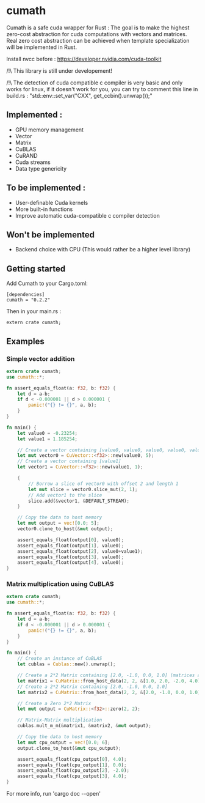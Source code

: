# cumath

Cumath is a safe cuda wrapper for Rust : The goal is to make the highest zero-cost abstraction for cuda computations with vectors and matrices.
Real zero cost abstraction can be achieved when template specialization will be implemented in Rust.

Install nvcc before : https://developer.nvidia.com/cuda-toolkit

/!\ This library is still under developement!

/!\ The detection of cuda compatible c compiler is very basic and only works for linux, if it doesn't work for you, you can try to comment this line in build.rs : "std::env::set_var("CXX", get_ccbin().unwrap());"


## Implemented :

- GPU memory management
- Vector
- Matrix
- CuBLAS
- CuRAND
- Cuda streams
- Data type genericity

## To be implemented :

- User-definable Cuda kernels
- More built-in functions
- Improve automatic cuda-compatible c compiler detection

## Won't be implemented

- Backend choice with CPU (This would rather be a higher level library)

## Getting started

Add Cumath to your Cargo.toml:

    [dependencies]
    cumath = "0.2.2"

Then in your main.rs :

    extern crate cumath;


## Examples

### Simple vector addition

```rust
extern crate cumath;
use cumath::*;

fn assert_equals_float(a: f32, b: f32) {
    let d = a-b;
    if d < -0.000001 || d > 0.000001 {
        panic!("{} != {}", a, b);
    }
}

fn main() {
    let value0 = -0.23254;
    let value1 = 1.185254;

    // Create a vector containing [value0, value0, value0, value0, value0]
    let mut vector0 = CuVector::<f32>::new(value0, 5);
    // Create a vector containing [value1]
    let vector1 = CuVector::<f32>::new(value1, 1);

    {
        // Borrow a slice of vector0 with offset 2 and length 1
        let mut slice = vector0.slice_mut(2, 1);
        // Add vector1 to the slice
        slice.add(&vector1, &DEFAULT_STREAM);
    }

    // Copy the data to host memory
    let mut output = vec![0.0; 5];
    vector0.clone_to_host(&mut output);

    assert_equals_float(output[0], value0);
    assert_equals_float(output[1], value0);
    assert_equals_float(output[2], value0+value1);
    assert_equals_float(output[3], value0);
    assert_equals_float(output[4], value0);
}

```

### Matrix multiplication using CuBLAS 

```rust
extern crate cumath;
use cumath::*;

fn assert_equals_float(a: f32, b: f32) {
    let d = a-b;
    if d < -0.000001 || d > 0.000001 {
        panic!("{} != {}", a, b);
    }
}

fn main() {
    // Create an instance of CuBLAS
    let cublas = Cublas::new().unwrap();

    // Create a 2*2 Matrix containing [2.0, -1.0, 0.0, 1.0] (matrices are row-ordered)
    let matrix1 = CuMatrix::from_host_data(2, 2, &[1.0, 2.0, -2.0, 4.0]);
    // Create a 2*2 Matrix containing [2.0, -1.0, 0.0, 1.0]
    let matrix2 = CuMatrix::from_host_data(2, 2, &[2.0, -1.0, 0.0, 1.0]);

    // Create a Zero 2*2 Matrix
    let mut output = CuMatrix::<f32>::zero(2, 2);

    // Matrix-Matrix multiplication
    cublas.mult_m_m(&matrix1, &matrix2, &mut output);

    // Copy the data to host memory
    let mut cpu_output = vec![0.0; 6];
    output.clone_to_host(&mut cpu_output);

    assert_equals_float(cpu_output[0], 4.0);
    assert_equals_float(cpu_output[1], 0.0);
    assert_equals_float(cpu_output[2], -2.0);
    assert_equals_float(cpu_output[3], 4.0);
}

```

For more info, run 'cargo doc --open'

